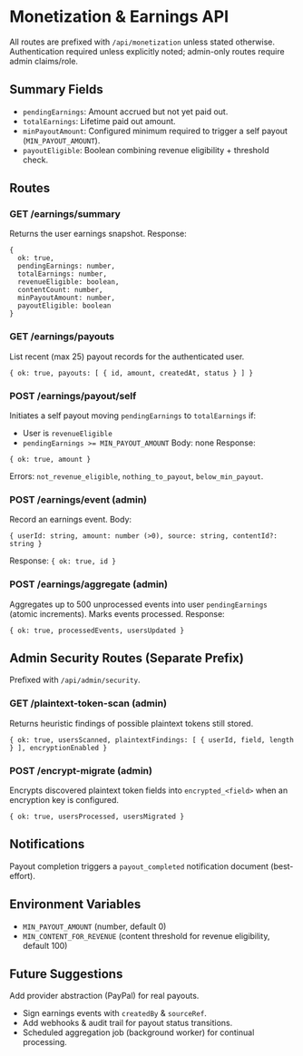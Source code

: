 # Monetization & Earnings API

All routes are prefixed with `/api/monetization` unless stated otherwise.
Authentication required unless explicitly noted; admin-only routes require admin claims/role.

## Summary Fields
- `pendingEarnings`: Amount accrued but not yet paid out.
- `totalEarnings`: Lifetime paid out amount.
- `minPayoutAmount`: Configured minimum required to trigger a self payout (`MIN_PAYOUT_AMOUNT`).
- `payoutEligible`: Boolean combining revenue eligibility + threshold check.

## Routes

### GET /earnings/summary
Returns the user earnings snapshot.
Response:
```
{
  ok: true,
  pendingEarnings: number,
  totalEarnings: number,
  revenueEligible: boolean,
  contentCount: number,
  minPayoutAmount: number,
  payoutEligible: boolean
}
```

### GET /earnings/payouts
List recent (max 25) payout records for the authenticated user.
```
{ ok: true, payouts: [ { id, amount, createdAt, status } ] }
```

### POST /earnings/payout/self
Initiates a self payout moving `pendingEarnings` to `totalEarnings` if:
- User is `revenueEligible`
- `pendingEarnings >= MIN_PAYOUT_AMOUNT`
Body: none
Response:
```
{ ok: true, amount }
```
Errors: `not_revenue_eligible`, `nothing_to_payout`, `below_min_payout`.

### POST /earnings/event (admin)
Record an earnings event.
Body:
```
{ userId: string, amount: number (>0), source: string, contentId?: string }
```
Response: `{ ok: true, id }`

### POST /earnings/aggregate (admin)
Aggregates up to 500 unprocessed events into user `pendingEarnings` (atomic increments). Marks events processed.
Response:
```
{ ok: true, processedEvents, usersUpdated }
```

## Admin Security Routes (Separate Prefix)
Prefixed with `/api/admin/security`.

### GET /plaintext-token-scan (admin)
Returns heuristic findings of possible plaintext tokens still stored.
```
{ ok: true, usersScanned, plaintextFindings: [ { userId, field, length } ], encryptionEnabled }
```

### POST /encrypt-migrate (admin)
Encrypts discovered plaintext token fields into `encrypted_<field>` when an encryption key is configured.
```
{ ok: true, usersProcessed, usersMigrated }
```

## Notifications
Payout completion triggers a `payout_completed` notification document (best-effort).

## Environment Variables
- `MIN_PAYOUT_AMOUNT` (number, default 0)
- `MIN_CONTENT_FOR_REVENUE` (content threshold for revenue eligibility, default 100)

## Future Suggestions
Add provider abstraction (PayPal) for real payouts.
- Sign earnings events with `createdBy` & `sourceRef`.
- Add webhooks & audit trail for payout status transitions.
- Scheduled aggregation job (background worker) for continual processing.

